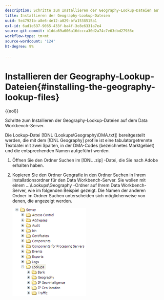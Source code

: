 ```yaml
---
description: Schritte zum Installieren der Geography-Lookup-Dateien auf dem Data Workbench-Server.
title: Installieren der Geography-Lookup-Dateien
uuid: 5e47921b-a8e6-4e12-a029-bfa1538515a1
exl-id: 6ad1e537-9065-433f-ba4f-3e8e6331a7e4
source-git-commit: b1dda69a606a16dccca30d2a74c7e63dbd27936c
workflow-type: tm+mt
source-wordcount: '124'
ht-degree: 9%

---
```


# Installieren der Geography-Lookup-Dateien{#installing-the-geography-lookup-files}

{{eol}}

Schritte zum Installieren der Geography-Lookup-Dateien auf dem Data Workbench-Server.

Die Lookup-Datei [!DNL (Lookups\Geography\DMA.txt]) bereitgestellt werden, die mit dem [!DNL Geography] profile ist eine tabulatorgetrennte Textdatei mit zwei Spalten, in der DMA-Codes (bezeichnetes Marktgebiet) und die entsprechenden Namen aufgeführt werden.

1. Öffnen Sie den Ordner Suchen im [!DNL .zip] -Datei, die Sie nach Adobe erhalten haben.
1. Kopieren Sie den Ordner Geografie in den Ordner Suchen in Ihrem Installationsordner für den Data Workbench-Server. Sie wollen mit einem ...\Lookups\Geography -Ordner auf Ihrem Data Workbench-Server, wie im folgenden Beispiel gezeigt. Die Namen der anderen Ordner im Ordner Suchen unterscheiden sich möglicherweise von denen, die angezeigt werden.

   ![Schritt-Info](assets/Geo_installLookups_dir.png)
